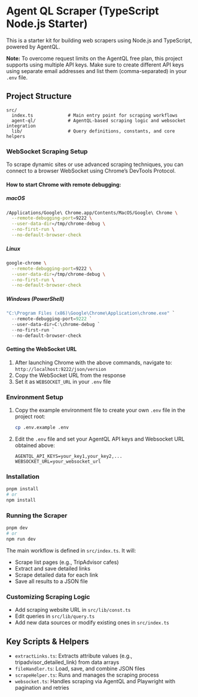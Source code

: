 # Agent QL Scraper (TypeScript Node.js Starter)

This is a starter kit for building web scrapers using Node.js and TypeScript, powered by AgentQL.

**Note:** To overcome request limits on the AgentQL free plan, this project supports using multiple API keys. Make sure to create different API keys using separate email addresses and list them (comma-separated) in your `.env` file.

## Project Structure

```
src/
  index.ts             # Main entry point for scraping workflows
  agent-ql/            # AgentQL-based scraping logic and websocket integration
  lib/                 # Query definitions, constants, and core helpers
```

### WebSocket Scraping Setup

To scrape dynamic sites or use advanced scraping techniques, you can connect to a browser WebSocket using Chrome’s DevTools Protocol.

#### How to start Chrome with remote debugging:

##### macOS

```bash
/Applications/Google\ Chrome.app/Contents/MacOS/Google\ Chrome \
  --remote-debugging-port=9222 \
  --user-data-dir=/tmp/chrome-debug \
  --no-first-run \
  --no-default-browser-check
```

##### Linux

```bash
google-chrome \
  --remote-debugging-port=9222 \
  --user-data-dir=/tmp/chrome-debug \
  --no-first-run \
  --no-default-browser-check
```

##### Windows (PowerShell)

```powershell
"C:\Program Files (x86)\Google\Chrome\Application\chrome.exe" `
  --remote-debugging-port=9222 `
  --user-data-dir=C:\chrome-debug `
  --no-first-run `
  --no-default-browser-check
```

#### Getting the WebSocket URL
1. After launching Chrome with the above commands, navigate to: `http://localhost:9222/json/version`
2. Copy the WebSocket URL from the response
3. Set it as `WEBSOCKET_URL` in your `.env` file

### Environment Setup
1. Copy the example environment file to create your own `.env` file in the project root:
   ```sh
   cp .env.example .env
   ```
2. Edit the `.env` file and set your AgentQL API keys and Websocket URL obtained above:
   ```env
   AGENTQL_API_KEYS=your_key1,your_key2,...
   WEBSOCKET_URL=your_websocket_url
   ```
   
### Installation

```sh
pnpm install
# or
npm install
```

### Running the Scraper

```sh
pnpm dev
# or
npm run dev
```

The main workflow is defined in `src/index.ts`. It will:

- Scrape list pages (e.g., TripAdvisor cafes)
- Extract and save detailed links
- Scrape detailed data for each link
- Save all results to a JSON file

### Customizing Scraping Logic

- Add scraping website URL in `src/lib/const.ts`
- Edit queries in `src/lib/query.ts`
- Add new data sources or modify existing ones in `src/index.ts`

## Key Scripts & Helpers

- `extractLinks.ts`: Extracts attribute values (e.g., tripadvisor_detailed_link) from data arrays
- `fileHandler.ts`: Load, save, and combine JSON files
- `scrapeHelper.ts`: Runs and manages the scraping process
- `websocket.ts`: Handles scraping via AgentQL and Playwright with pagination and retries
